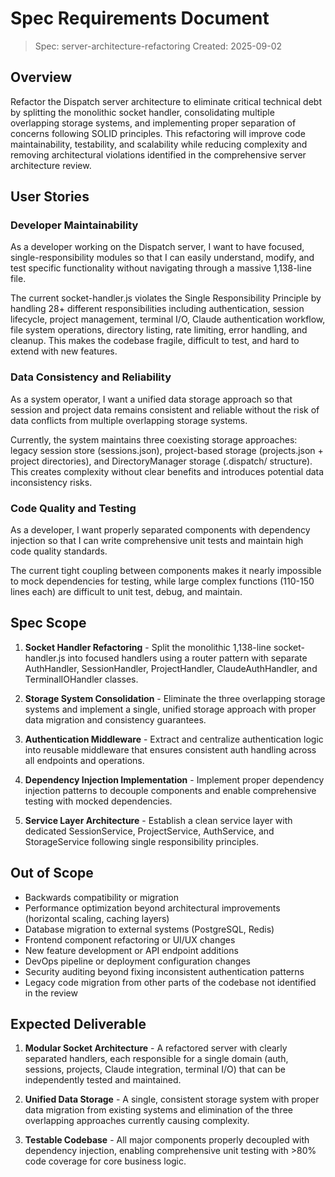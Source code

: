 # Spec Requirements Document

> Spec: server-architecture-refactoring
> Created: 2025-09-02

## Overview

Refactor the Dispatch server architecture to eliminate critical technical debt by splitting the monolithic socket handler, consolidating multiple overlapping storage systems, and implementing proper separation of concerns following SOLID principles. This refactoring will improve code maintainability, testability, and scalability while reducing complexity and removing architectural violations identified in the comprehensive server architecture review.

## User Stories

### Developer Maintainability

As a developer working on the Dispatch server, I want to have focused, single-responsibility modules so that I can easily understand, modify, and test specific functionality without navigating through a massive 1,138-line file.

The current socket-handler.js violates the Single Responsibility Principle by handling 28+ different responsibilities including authentication, session lifecycle, project management, terminal I/O, Claude authentication workflow, file system operations, directory listing, rate limiting, error handling, and cleanup. This makes the codebase fragile, difficult to test, and hard to extend with new features.

### Data Consistency and Reliability

As a system operator, I want a unified data storage approach so that session and project data remains consistent and reliable without the risk of data conflicts from multiple overlapping storage systems.

Currently, the system maintains three coexisting storage approaches: legacy session store (sessions.json), project-based storage (projects.json + project directories), and DirectoryManager storage (.dispatch/ structure). This creates complexity without clear benefits and introduces potential data inconsistency risks.

### Code Quality and Testing

As a developer, I want properly separated components with dependency injection so that I can write comprehensive unit tests and maintain high code quality standards.

The current tight coupling between components makes it nearly impossible to mock dependencies for testing, while large complex functions (110-150 lines each) are difficult to unit test, debug, and maintain.

## Spec Scope

1. **Socket Handler Refactoring** - Split the monolithic 1,138-line socket-handler.js into focused handlers using a router pattern with separate AuthHandler, SessionHandler, ProjectHandler, ClaudeAuthHandler, and TerminalIOHandler classes.

2. **Storage System Consolidation** - Eliminate the three overlapping storage systems and implement a single, unified storage approach with proper data migration and consistency guarantees.

3. **Authentication Middleware** - Extract and centralize authentication logic into reusable middleware that ensures consistent auth handling across all endpoints and operations.

4. **Dependency Injection Implementation** - Implement proper dependency injection patterns to decouple components and enable comprehensive testing with mocked dependencies.

5. **Service Layer Architecture** - Establish a clean service layer with dedicated SessionService, ProjectService, AuthService, and StorageService following single responsibility principles.

## Out of Scope

- Backwards compatibility or migration
- Performance optimization beyond architectural improvements (horizontal scaling, caching layers)
- Database migration to external systems (PostgreSQL, Redis)
- Frontend component refactoring or UI/UX changes
- New feature development or API endpoint additions
- DevOps pipeline or deployment configuration changes
- Security auditing beyond fixing inconsistent authentication patterns
- Legacy code migration from other parts of the codebase not identified in the review

## Expected Deliverable

1. **Modular Socket Architecture** - A refactored server with clearly separated handlers, each responsible for a single domain (auth, sessions, projects, Claude integration, terminal I/O) that can be independently tested and maintained.

2. **Unified Data Storage** - A single, consistent storage system with proper data migration from existing systems and elimination of the three overlapping approaches currently causing complexity.

3. **Testable Codebase** - All major components properly decoupled with dependency injection, enabling comprehensive unit testing with >80% code coverage for core business logic.
